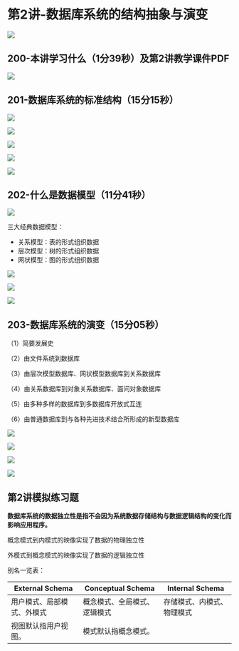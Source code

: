 # 第2讲-数据库系统的结构抽象与演变  

![](https://cdn.jsdelivr.net/gh/Rosefinch-Midsummer/MyImagesHost02/img/20240322190453.png)

## 200-本讲学习什么（1分39秒）及第2讲教学课件PDF  

![](https://cdn.jsdelivr.net/gh/Rosefinch-Midsummer/MyImagesHost02/img/20240322183234.png)

## 201-数据库系统的标准结构（15分15秒）  

![](https://cdn.jsdelivr.net/gh/Rosefinch-Midsummer/MyImagesHost02/img/20240322184538.png)

![](https://cdn.jsdelivr.net/gh/Rosefinch-Midsummer/MyImagesHost02/img/20240322184618.png)

![](https://cdn.jsdelivr.net/gh/Rosefinch-Midsummer/MyImagesHost02/img/20240322184646.png)

![](https://cdn.jsdelivr.net/gh/Rosefinch-Midsummer/MyImagesHost02/img/20240322184708.png)

![](https://cdn.jsdelivr.net/gh/Rosefinch-Midsummer/MyImagesHost02/img/20240322184750.png)
## 202-什么是数据模型（11分41秒）  

![](https://cdn.jsdelivr.net/gh/Rosefinch-Midsummer/MyImagesHost02/img/20240322184947.png)

三大经典数据模型：

- 关系模型：表的形式组织数据
- 层次模型：树的形式组织数据
- 网状模型：图的形式组织数据

![](https://cdn.jsdelivr.net/gh/Rosefinch-Midsummer/MyImagesHost02/img/20240322185202.png)

![](https://cdn.jsdelivr.net/gh/Rosefinch-Midsummer/MyImagesHost02/img/20240322185251.png)

![](https://cdn.jsdelivr.net/gh/Rosefinch-Midsummer/MyImagesHost02/img/20240322185319.png)


## 203-数据库系统的演变（15分05秒）  

（1）简要发展史

（2）由文件系统到数据库

（3）由层次模型数据库、网状模型数据库到关系数据库

（4）由关系数据库到对象关系数据库、面问对象数据库

（5）由多种多样的数据库到多数据库开放式互连

（6）由普通数据库到与各种先进技术结合所形成的新型数据库

![](https://cdn.jsdelivr.net/gh/Rosefinch-Midsummer/MyImagesHost02/img/20240322190140.png)

![](https://cdn.jsdelivr.net/gh/Rosefinch-Midsummer/MyImagesHost02/img/20240322190159.png)

![](https://cdn.jsdelivr.net/gh/Rosefinch-Midsummer/MyImagesHost02/img/20240322190215.png)

![](https://cdn.jsdelivr.net/gh/Rosefinch-Midsummer/MyImagesHost02/img/20240322190254.png)
## 第2讲模拟练习题  

**数据库系统的数据独立性是指不会因为系统数据存储结构与数据逻辑结构的变化而影响应用程序。**

概念模式到内模式的映像实现了数据的物理独立性

外模式到概念模式的映像实现了数据的逻辑独立性

别名一览表：

| External Schema            | Conceptual Schema            | Internal Schema            |
| -------------------------- | ---------------------------- | -------------------------- |
| 用户模式、局部模式、外模式 | 概念模式、全局模式、逻辑模式 | 存储模式、内模式、物理模式 |
| 视图默认指用户视图。       | 模式默认指概念模式。         |                            |



